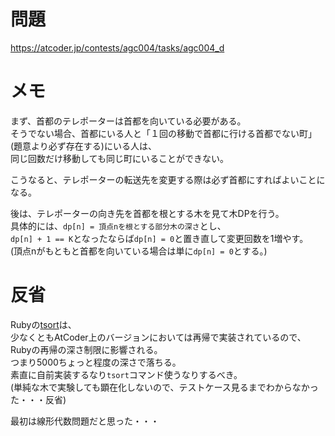 # 問題

https://atcoder.jp/contests/agc004/tasks/agc004_d

# メモ

まず、首都のテレポーターは首都を向いている必要がある。\
そうでない場合、首都にいる人と「１回の移動で首都に行ける首都でない町」(題意より必ず存在する)にいる人は、\
同じ回数だけ移動しても同じ町にいることができない。

こうなると、テレポーターの転送先を変更する際は必ず首都にすればよいことになる。

後は、テレポーターの向き先を首都を根とする木を見て木DPを行う。\
具体的には、`dp[n] = 頂点nを根とする部分木の深さ`とし、\
`dp[n] + 1 == K`となったならば`dp[n] = 0`と置き直して変更回数を1増やす。\
(頂点nがもともと首都を向いている場合は単に`dp[n] = 0`とする。)

# 反省

Rubyの[tsort](https://docs.ruby-lang.org/ja/latest/library/tsort.html)は、\
少なくともAtCoder上のバージョンにおいては再帰で実装されているので、\
Rubyの再帰の深さ制限に影響される。\
つまり5000ちょっと程度の深さで落ちる。\
素直に自前実装するなり`tsort`コマンド使うなりするべき。\
(単純な木で実験しても顕在化しないので、テストケース見るまでわからなかった・・・反省)

最初は線形代数問題だと思った・・・